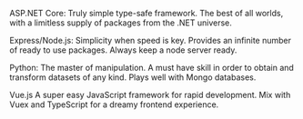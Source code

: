 ASP.NET Core: Truly simple type-safe
framework. The best of all worlds,
with a limitless supply of packages
from the .NET universe.

Express/Node.js:
Simplicity when speed is key.
Provides an infinite number of ready
to use packages. Always keep a node
server ready.

Python:
The master of manipulation. A must
have skill in order to obtain and transform
datasets of any kind. Plays well
with Mongo databases.

Vue.js
A super easy JavaScript framework for rapid
development. Mix with Vuex and TypeScript
for a dreamy frontend experience.
